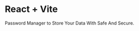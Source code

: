 # React + Vite

Password Manager to Store Your Data With Safe And Secure.       
 
   
 
        
         
      
   
  
     
